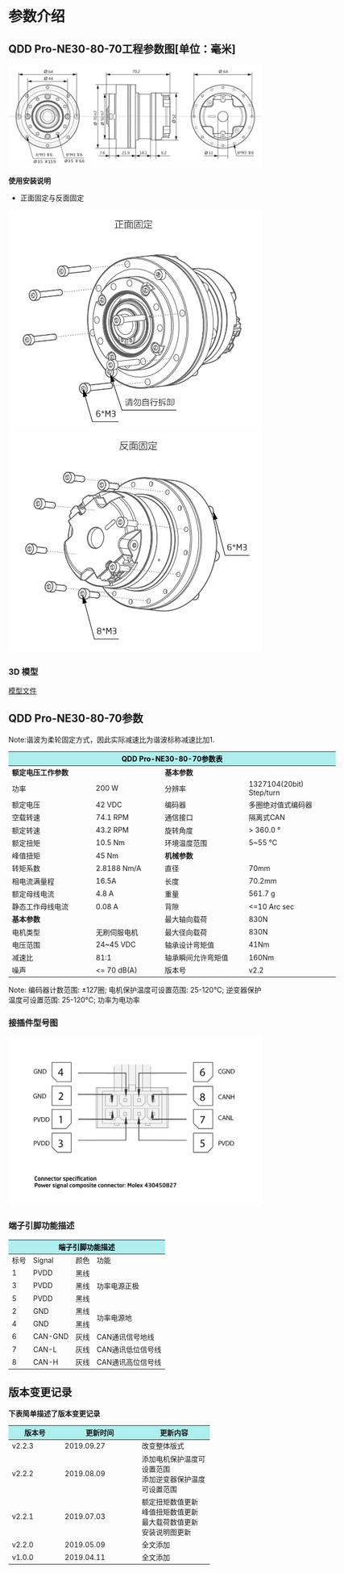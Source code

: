 # 参数介绍 
## QDD Pro-NE30-80-70工程参数图[单位：毫米]
![QDD Pro-NE30-80](  ../../img/QDD_Pro_NE30-50-70_v2_2三视图.png   )

**使用安装说明**

*   正面固定与反面固定

![Qddpro_NE30_v2_2正面固定.png](../../img/QDD_Pro_NE30-50-70_v2_2正面固定.png "fig:Qddpro_NE30_v2_2正面固定.png") ![Qddpro_NE30_v2_2反面固定.png](../../img/QDD_Pro_NE30-50-70_v2_2反面固定.png "fig:Qddpro_NE30_v2_2反面固定.png")
### 3D 模型
[模型文件]( ../../3DModel/QDD_Pro_NE30-50-70_v2_2.step.zip )


## QDD Pro-NE30-80-70参数

Note:谐波为柔轮固定方式，因此实际减速比为谐波标称减速比加1.

<table style="width:650px"><thead><tr><th colspan="4" style="background: PaleTurquoise; color: black;">QDD Pro-NE30-80-70参数表</th></tr></thead><tbody><tr><td colspan="2"><b>额定电压工作参数</b></td><td colspan="2"><b>基本参数</b></td></tr>
<tr><td style="width:175px">功率</td><td style="width:135px">200 W</td><td style="width:130px">分辨率</td><td>             <style="width:220px">1327104(20bit) Step/turn</td></tr><tr><td>额定电压</td><td>42 VDC</td><td>编码器</td><td>多圈绝对值式编码器</td></tr><tr><td>空载转速</td><td>74.1 RPM</td><td>通信接口</td><td>隔离式CAN</td></tr><tr><td>额定转速</td><td>43.2 RPM</td><td>旋转角度</td><td>> 360.0 °</td></tr><tr><td>额定扭矩</td><td>10.5 Nm</td><td>环境温度范围</td><td>5~55 °C</td></tr><tr><td>峰值扭矩</td><td>45 Nm</td><td colspan="2"><b>机械参数</b></td></tr><tr><td>转矩系数</td><td>2.8188 Nm/A</td><td style="width:175px">直径</td><td style="width:175px">70mm</td></tr><tr><td>相电流满量程</td><td>16.5A</td><td>长度</td><td>70.2mm</td></tr><tr><td>额定母线电流</td><td>4.8 A</td><td>重量</td><td>561.7 g</td></tr><tr><td>静态工作母线电流</td><td>0.08 A</td><td>背隙</td><td><=10 Arc sec</td></tr> <tr><td colspan="2"><b>基本参数</b></td><td>最大轴向载荷</td><td>830N</td></tr><tr><td>电机类型</td><td>无刷伺服电机</td><td>最大径向载荷</td><td>830N</td></tr><tr><td>电压范围</td><td>24~45 VDC</td><td>轴承设计弯矩值</td><td>41Nm</td></tr><tr><td>减速比</td><td>81:1</td><td>轴承瞬间允许弯矩值</td><td>160Nm</td><tr><td>噪声</td><td><= 70 dB(A)</td><td>版本号</td><td>v2.2</td></tr></tbody></table>
 
 Note: 编码器计数范围: ±127圈; 电机保护温度可设置范围: 25-120°C; 逆变器保护温度可设置范围: 25-120°C; 功率为电功率

### 接插件型号图

<img src="../../img/配线2-2.png" style="width:600px">

### 端子引脚功能描述

<table class="tableizer-table" style="width:390px">
 <thead><tr class="tableizer-firstrow"><th colspan="4" style="background: PaleTurquoise; color: black;">端子引脚功能描述</th></tr></thead><tbody><tr><td>标号</td><td>Signal</td><td>颜色</td><td>功能</td></tr><tr><td>1</td><td>PVDD</td><td>黑线</td><td rowspan="3">功率电源正极</td></tr><tr><td>3</td><td>PVDD</td><td>黑线</td></tr><tr><td>5</td><td>PVDD</td><td>黑线</td></tr><tr><td>2</td><td>GND</td><td>黑线</td> <td rowspan="2">功率电源地</td></tr><tr><td>4</td><td>GND</td><td>黑线</td></tr><tr><td>6</td><td>CAN-GND</td><td>灰线</td><td>CAN通讯信号地线</td></tr><tr><td>7</td><td>CAN-L</td><td>灰线</td><td>CAN通讯低位信号线</td></tr><tr><td>8</td><td>CAN-H</td><td>灰线</td><td>CAN通讯高位信号线</td></tr></tbody></table>
 </tbody></table>

## 版本变更记录
**下表简单描述了版本变更记录**

<table style="width:400px"><thead><tr style="background:PaleTurquoise"><th style="width:100px">版本号</th><th style="width:150px">更新时间</th><th style="width:150px">更新内容</th></tr></thead><tbody><tr><td>v2.2.3</td><td>2019.09.27</td><td>改变整体版式</td></tr><tr><td>v2.2.2</td><td>2019.08.09</td><td>添加电机保护温度可设置范围 <br>添加逆变器保护温度可设置范围 </td></tr><tr><td>v2.2.1</td><td>2019.07.03</td><td>额定扭矩数值更新 <br>峰值扭矩数值更新 <br>最大载荷数值更新 <br>安装说明图更新 </td></tr><tr><td>v2.2.0</td><td>2019.05.09</td><td>全文添加</td></tr><tr><td>v1.0.0</td><td>2019.04.11</td><td>全文添加</td></tbody></table>
